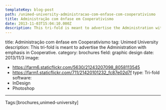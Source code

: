 ```yaml
---
templateKey: blog-post
path: /unimed-university-administracao-com-enfase-com-cooperativismo
title: Administração com ênfase em Cooperativismo
date: 2013-11-03T15:04:10.000Z
description: This tri-fold is meant to advertise the Administration with emphasis in Cooperative.
---
```


title: Administração com ênfase em Cooperativismo
tag: Unimed University
description: This tri-fold is meant to advertise the Administration with emphasis in Cooperative.
category: brochures
field: graphic design
date: 2013/11/3
image:
- https://farm6.staticflickr.com/5630/21243207098_8058113545
- https://farm1.staticflickr.com/711/21420101232_fc87e02d7f
type: Tri-fold
software:
- InDesign
- Photoshop
---

Tags:[brochures,unimed-university]